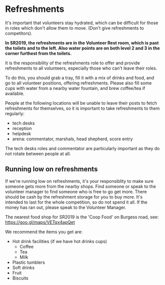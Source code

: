 # Refreshments

It's important that volunteers stay hydrated, which can be difficult for those in roles which don't allow them to move. (Don't give refreshments to competitors).

**In SR2019, the refreshments are in the Volunteer Rest room, which is past the toilets and to the left. Also water points are on both level 2 and 3 in the corner furthest from the toilets.**

It is the responsibility of the refreshments role to offer and provide refreshments to all volunteers, especially those who can't leave their roles.

To do this, you should grab a tray, fill it with a mix of drinks and food, and go to all volunteer positions, offering refreshments.
Please also fill some cups with water from a nearby water fountain, and brew coffee/tea if available.

People at the following locations will be unable to leave their posts to fetch refreshments for themselves, so it is important to take refreshments to them regularly:
- tech desks
- reception
- helpdesk
- arena: commentator, marshals, head shepherd, score entry

The tech desks roles and commentator are particularly important as they do not rotate between people at all.

## Running low on refreshments

If we're running low on refreshments, it's your responsiblity to make sure someone gets more from the nearby shops. Find someone or speak to the volunteer manager to find someone who is free to go get more. There should be cash by the refreshment storage for you to buy more. It's intended to last for the whole competition, so do not spend it all. If the money has ran out, please speak to the Volunteer Manager.

The nearest food shop for SR2019 is the 'Coop Food' on Burgess road, see: https://goo.gl/maps/VETqx4apQet

We recommend the items you get are:
- Hot drink facilities (if we have hot drinks cups)
  - Coffee
  - Tea
  - Milk
- Plastic tumblers
- Soft drinks
- Fruit
- Biscuits

